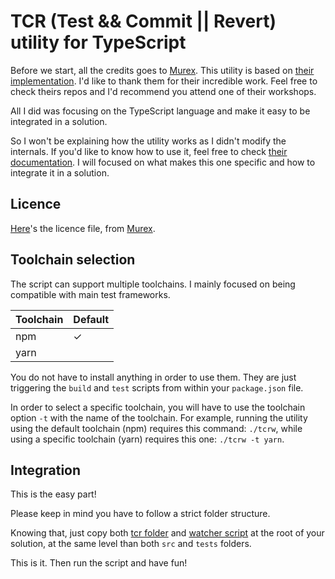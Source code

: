 # TCR (Test && Commit || Revert) utility for TypeScript

Before we start, all the credits goes to [Murex](https://github.com/murex).
This utility is based on [their implementation](https://github.com/murex/Kata-BowlingGame).
I'd like to thank them for their incredible work.
Feel free to check theirs repos and I'd recommend you attend one of their workshops.

All I did was focusing on the TypeScript language and make it easy to be integrated in a solution.

So I won't be explaining how the utility works as I didn't modify the internals.
If you'd like to know how to use it, feel free to check [their documentation](https://github.com/murex/Kata-BowlingGame/blob/master/tcr/TCR.md).
I will focused on what makes this one specific and how to integrate it in a solution.

## Licence

[Here](LICENSE.md)'s the licence file, from [Murex](https://github.com/murex).

## Toolchain selection

The script can support multiple toolchains.
I mainly focused on being compatible with main test frameworks.

| Toolchain | Default |
| --------- | ------- |
| npm       | &check; |
| yarn      |         |

You do not have to install anything in order to use them. They are just triggering the `build` and `test` scripts from within your `package.json` file.

In order to select a specific toolchain, you will have to use the toolchain option `-t` with the name of the toolchain.
For example, running the utility using the default toolchain (npm) requires this command: `./tcrw`, while using a specific toolchain (yarn) requires this one: `./tcrw -t yarn`.

## Integration

This is the easy part!

Please keep in mind you have to follow a strict folder structure.

Knowing that, just copy both [tcr folder](tcr) and [watcher script](tcrw) at the root of your solution, at the same level than both `src` and `tests` folders.

This is it. Then run the script and have fun!
